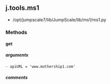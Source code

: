 ## j.tools.ms1

- /opt/jumpscale7/lib/JumpScale/lib/ms1/ms1.py

### Methods

#### get 
##### arguments

    - apiURL = 'www.mothership1.com'

##### comments


